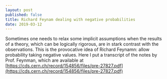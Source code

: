 ```yaml
---
layout: post
published: false
title: Richard Feynam dealing with negative probabilities
date: 2019-03-12
---
```


Sometimes one needs to relax some implicit assumptions when the results of a theory, which can be logically rigorous, are in stark contrast with the observations.
This is the provocative idea of Richard Feynamn: allow probability taking negative values.
Here I put a transcript of the notes by Prof. Feynman, which are available at [https://cds.cern.ch/record/154856/files/pre-27827.pdf](https://cds.cern.ch/record/154856/files/pre-27827.pdf)
